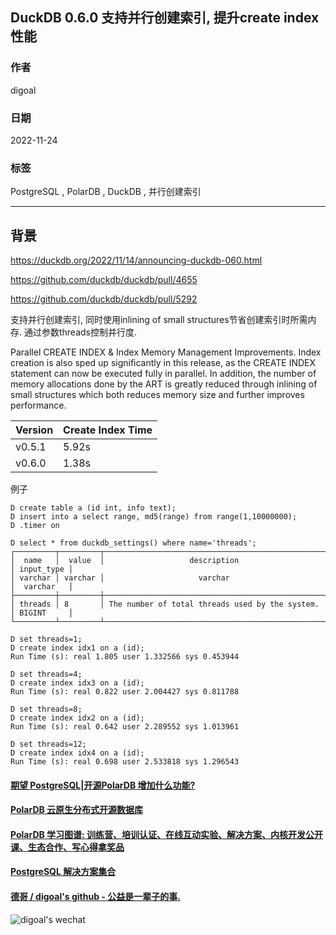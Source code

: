 ## DuckDB 0.6.0 支持并行创建索引, 提升create index性能    
                        
### 作者                        
digoal                        
                        
### 日期                        
2022-11-24                       
                        
### 标签                        
PostgreSQL , PolarDB , DuckDB , 并行创建索引       
                        
----                        
                        
## 背景                 
https://duckdb.org/2022/11/14/announcing-duckdb-060.html        
  
https://github.com/duckdb/duckdb/pull/4655  
  
https://github.com/duckdb/duckdb/pull/5292      
    
支持并行创建索引, 同时使用inlining of small structures节省创建索引时所需内存. 通过参数threads控制并行度.   
  
Parallel CREATE INDEX & Index Memory Management Improvements. Index creation is also sped up significantly in this release, as the CREATE INDEX statement can now be executed fully in parallel. In addition, the number of memory allocations done by the ART is greatly reduced through inlining of small structures which both reduces memory size and further improves performance.  
    
    
Version	|Create Index Time  
---|---  
v0.5.1		|5.92s  
v0.6.0		|1.38s  
  
例子  
  
```  
D create table a (id int, info text);  
D insert into a select range, md5(range) from range(1,10000000);  
D .timer on  
  
D select * from duckdb_settings() where name='threads';  
┌─────────┬─────────┬─────────────────────────────────────────────────┬────────────┐  
│  name   │  value  │                   description                   │ input_type │  
│ varchar │ varchar │                     varchar                     │  varchar   │  
├─────────┼─────────┼─────────────────────────────────────────────────┼────────────┤  
│ threads │ 8       │ The number of total threads used by the system. │ BIGINT     │  
└─────────┴─────────┴─────────────────────────────────────────────────┴────────────┘  
  
D set threads=1;  
D create index idx1 on a (id);  
Run Time (s): real 1.805 user 1.332566 sys 0.453944  
  
D set threads=4;  
D create index idx3 on a (id);  
Run Time (s): real 0.822 user 2.004427 sys 0.811788  
  
D set threads=8;  
D create index idx2 on a (id);  
Run Time (s): real 0.642 user 2.289552 sys 1.013961  
  
D set threads=12;  
D create index idx4 on a (id);  
Run Time (s): real 0.698 user 2.533818 sys 1.296543  
```  
  
  
#### [期望 PostgreSQL|开源PolarDB 增加什么功能?](https://github.com/digoal/blog/issues/76 "269ac3d1c492e938c0191101c7238216")
  
  
#### [PolarDB 云原生分布式开源数据库](https://github.com/ApsaraDB "57258f76c37864c6e6d23383d05714ea")
  
  
#### [PolarDB 学习图谱: 训练营、培训认证、在线互动实验、解决方案、内核开发公开课、生态合作、写心得拿奖品](https://www.aliyun.com/database/openpolardb/activity "8642f60e04ed0c814bf9cb9677976bd4")
  
  
#### [PostgreSQL 解决方案集合](https://yq.aliyun.com/topic/118 "40cff096e9ed7122c512b35d8561d9c8")
  
  
#### [德哥 / digoal's github - 公益是一辈子的事.](https://github.com/digoal/blog/blob/master/README.md "22709685feb7cab07d30f30387f0a9ae")
  
  
![digoal's wechat](../pic/digoal_weixin.jpg "f7ad92eeba24523fd47a6e1a0e691b59")
  
